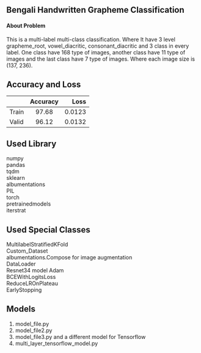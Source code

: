  ## Bengali Handwritten Grapheme Classification


#### About Problem
This is a multi-label multi-class classification. Where It have 3 level grapheme_root, vowel_diacritic, consonant_diacritic and 3 class in every label. One class have 168 type of images, another class have 11 type of images and the last class have 7 type of images. Where each image size is (137, 236). 




## Accuracy and Loss

|            |  Accuracy  |  Loss   |
| ---------- | :---------:| ------: |
|  Train     |  97.68     |  0.0123 |
|  Valid     |  96.12     |  0.0132 |




## Used Library

numpy  
pandas  
tqdm  
sklearn  
albumentations  
PIL  
torch  
pretrainedmodels  
iterstrat


 ## Used Special Classes  
 
 MultilabelStratifiedKFold  
 Custom_Dataset  
 albumentations.Compose for image augmentation  
 DataLoader  
 Resnet34 model
 Adam  
 BCEWithLogitsLoss  
 ReduceLROnPlateau  
 EarlyStopping  
 
  ## Models
  
  1. model_file.py
  2. model_file2.py
  3. model_file3.py  and a different model for Tensorflow 
  4. multi_layer_tensorflow_model.py
 
 
 
